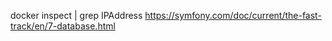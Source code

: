 docker inspect <ID> | grep IPAddress
https://symfony.com/doc/current/the-fast-track/en/7-database.html

